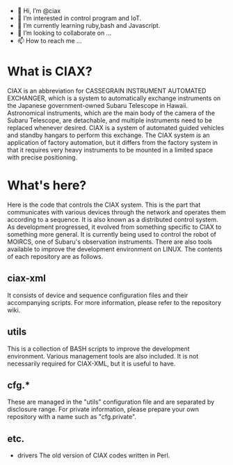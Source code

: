 - 👋 Hi, I’m @ciax
- 👀 I’m interested in control program and IoT.
- 🌱 I’m currently learning ruby,bash and Javascript.
- 💞️ I’m looking to collaborate on ...
- 📫 How to reach me ...
# What is CIAX?
 CIAX is an abbreviation for CASSEGRAIN INSTRUMENT AUTOMATED EXCHANGER, which is a system to automatically exchange instruments on the Japanese government-owned Subaru Telescope in Hawaii. Astronomical instruments, which are the main body of the camera of the Subaru Telescope, are detachable, and multiple instruments need to be replaced whenever desired. CIAX is a system of automated guided vehicles and standby hangars to perform this exchange. The CIAX system is an application of factory automation, but it differs from the factory system in that it requires very heavy instruments to be mounted in a limited space with precise positioning.
# What's here?
 Here is the code that controls the CIAX system. This is the part that communicates with various devices through the network and operates them according to a sequence. It is also known as a distributed control system. As development progressed, it evolved from something specific to CIAX to something more general. It is currently being used to control the robot of MOIRCS, one of Subaru's observation instruments. There are also tools available to improve the development environment on LINUX. The contents of each repository are as follows.
 ## ciax-xml
  It consists of device and sequence configuration files and their accompanying scripts. For more information, please refer to the repository wiki.
 ## utils
  This is a collection of BASH scripts to improve the development environment. Various management tools are also included. It is not necessarily required for CIAX-XML, but it is useful to have.
 ## cfg.*
 These are managed in the "utils" configuration file and are separated by disclosure range. For private information, please prepare your own repository with a name such as "cfg.private".
 ## etc.
  - drivers
   The old version of CIAX codes written in Perl. 
<!---
ciax/ciax is a ✨ special ✨ repository because its `README.md` (this file) appears on your GitHub profile.
You can click the Preview link to take a look at your changes.
--->
